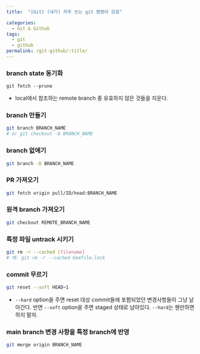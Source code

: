 ```yaml
---
title:  "[Git] (내가) 자주 쓰는 git 명령어 모음"

categories:
  - Git & Github
tags:
  - git
  - github
permalink: /git-github/:title/
---
```


### branch state 동기화
```
git fetch --prune
```
- local에서 참조하는 remote branch 중 유효하지 않은 것들을 지운다.

### branch 만들기
```bash
git branch BRANCH_NAME
# or git checkout -b BRANCH_NAME
```

### branch 없애기
```bash
git branch -D BRANCH_NAME
```

### PR 가져오기
```bash
git fetch origin pull/ID/head:BRANCH_NAME
```

### 원격 branch 가져오기

```bash
git checkout REMOTE_BRANCH_NAME
```

### 특정 파일 untrack 시키기
```bash
git rm -r --cached [filename]
# 예: git rm -r --cached Gemfile.lock
```

### commit 무르기
```bash
git reset --soft HEAD~1
```
- `--hard` option을 주면 reset 대상 commit들에 포함되었던 변경사항들이 그냥 날아간다. 반면 `--soft` option을 주면 staged 상태로 남아있다. `--hard`는 웬만하면 하지 말자.

### main branch 변경 사항을 특정 branch에 반영
```bash
git merge origin BRANCH_NAME
```
